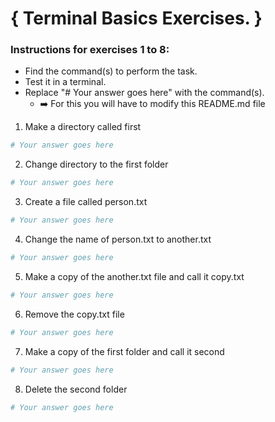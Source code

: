 # { Terminal Basics Exercises. }

### Instructions for exercises 1 to 8:
* Find the command(s) to perform the task.
* Test it in a terminal.
* Replace "# Your answer goes here" with the command(s).
  * ➡️ For this you will have to modify this README.md file

1. Make a directory called first
```bash
# Your answer goes here
```

2. Change directory to the first folder
```bash
# Your answer goes here
```

3. Create a file called person.txt
```bash
# Your answer goes here
```

4. Change the name of person.txt to another.txt
```bash
# Your answer goes here
```

5. Make a copy of the another.txt file and call it copy.txt
```bash
# Your answer goes here
```

6. Remove the copy.txt file
```bash
# Your answer goes here
```

7. Make a copy of the first folder and call it second
```bash
# Your answer goes here
```

8. Delete the second folder
```bash
# Your answer goes here
```
